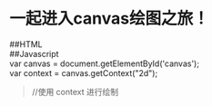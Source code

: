 
一起进入canvas绘图之旅！
====

##HTML
<canvas id = 'canvas'></canvas>
<br>
##Javascript
<br>
var canvas = document.getElementById('canvas');
<br>
var context = canvas.getContext("2d");
<br>
> //使用 context 进行绘制
<br>
